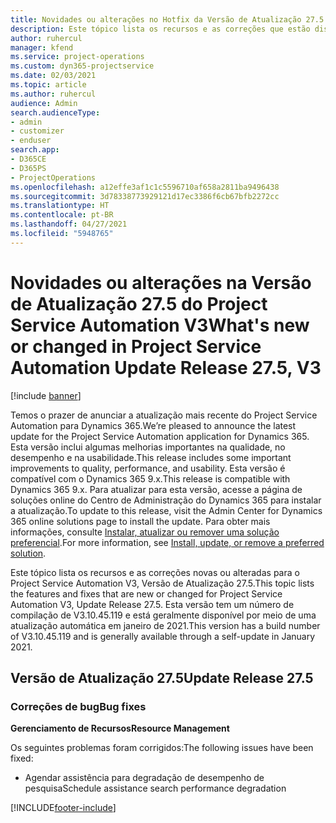 ```yaml
---
title: Novidades ou alterações no Hotfix da Versão de Atualização 27.5 do Project Service Automation V3
description: Este tópico lista os recursos e as correções que estão disponíveis no Hotfix da Versão de Atualização 27.5 do Project Service Automation V3.
author: ruhercul
manager: kfend
ms.service: project-operations
ms.custom: dyn365-projectservice
ms.date: 02/03/2021
ms.topic: article
ms.author: ruhercul
audience: Admin
search.audienceType:
- admin
- customizer
- enduser
search.app:
- D365CE
- D365PS
- ProjectOperations
ms.openlocfilehash: a12effe3af1c1c5596710af658a2811ba9496438
ms.sourcegitcommit: 3d78338773929121d17ec3386f6cb67bfb2272cc
ms.translationtype: HT
ms.contentlocale: pt-BR
ms.lasthandoff: 04/27/2021
ms.locfileid: "5948765"
---
```

# <a name="whats-new-or-changed-in-project-service-automation-update-release-275-v3"></a><span data-ttu-id="c24fe-103">Novidades ou alterações na Versão de Atualização 27.5 do Project Service Automation V3</span><span class="sxs-lookup"><span data-stu-id="c24fe-103">What's new or changed in Project Service Automation Update Release 27.5, V3</span></span>

[!include [banner](../includes/psa-now-project-operations.md)]

<span data-ttu-id="c24fe-104">Temos o prazer de anunciar a atualização mais recente do Project Service Automation para Dynamics 365.</span><span class="sxs-lookup"><span data-stu-id="c24fe-104">We’re pleased to announce the latest update for the Project Service Automation application for Dynamics 365.</span></span> <span data-ttu-id="c24fe-105">Esta versão inclui algumas melhorias importantes na qualidade, no desempenho e na usabilidade.</span><span class="sxs-lookup"><span data-stu-id="c24fe-105">This release includes some important improvements to quality, performance, and usability.</span></span> <span data-ttu-id="c24fe-106">Esta versão é compatível com o Dynamics 365 9.x.</span><span class="sxs-lookup"><span data-stu-id="c24fe-106">This release is compatible with Dynamics 365 9.x.</span></span> <span data-ttu-id="c24fe-107">Para atualizar para esta versão, acesse a página de soluções online do Centro de Administração do Dynamics 365 para instalar a atualização.</span><span class="sxs-lookup"><span data-stu-id="c24fe-107">To update to this release, visit the Admin Center for Dynamics 365 online solutions page to install the update.</span></span> <span data-ttu-id="c24fe-108">Para obter mais informações, consulte [Instalar, atualizar ou remover uma solução preferencial](/power-platform/admin/install-remove-preferred-solution).</span><span class="sxs-lookup"><span data-stu-id="c24fe-108">For more information, see [Install, update, or remove a preferred solution](/power-platform/admin/install-remove-preferred-solution).</span></span>

<span data-ttu-id="c24fe-109">Este tópico lista os recursos e as correções novas ou alteradas para o Project Service Automation V3, Versão de Atualização 27.5.</span><span class="sxs-lookup"><span data-stu-id="c24fe-109">This topic lists the features and fixes that are new or changed for Project Service Automation V3, Update Release 27.5.</span></span> <span data-ttu-id="c24fe-110">Esta versão tem um número de compilação de V3.10.45.119 e está geralmente disponível por meio de uma atualização automática em janeiro de 2021.</span><span class="sxs-lookup"><span data-stu-id="c24fe-110">This version has a build number of V3.10.45.119 and is generally available through a self-update in January 2021.</span></span>

## <a name="update-release-275"></a><span data-ttu-id="c24fe-111">Versão de Atualização 27.5</span><span class="sxs-lookup"><span data-stu-id="c24fe-111">Update Release 27.5</span></span>

### <a name="bug-fixes"></a><span data-ttu-id="c24fe-112">Correções de bug</span><span class="sxs-lookup"><span data-stu-id="c24fe-112">Bug fixes</span></span>


<span data-ttu-id="c24fe-113">**Gerenciamento de Recursos**</span><span class="sxs-lookup"><span data-stu-id="c24fe-113">**Resource Management**</span></span>

<span data-ttu-id="c24fe-114">Os seguintes problemas foram corrigidos:</span><span class="sxs-lookup"><span data-stu-id="c24fe-114">The following issues have been fixed:</span></span>

- <span data-ttu-id="c24fe-115">Agendar assistência para degradação de desempenho de pesquisa</span><span class="sxs-lookup"><span data-stu-id="c24fe-115">Schedule assistance search performance degradation</span></span>


[!INCLUDE[footer-include](../includes/footer-banner.md)]